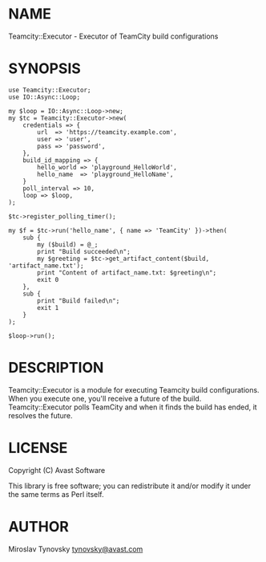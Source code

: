 # NAME

Teamcity::Executor - Executor of TeamCity build configurations

# SYNOPSIS

    use Teamcity::Executor;
    use IO::Async::Loop;

    my $loop = IO::Async::Loop->new;
    my $tc = Teamcity::Executor->new(
        credentials => {
            url  => 'https://teamcity.example.com',
            user => 'user',
            pass => 'password',
        },
        build_id_mapping => {
            hello_world => 'playground_HelloWorld',
            hello_name  => 'playground_HelloName',
        }
        poll_interval => 10,
        loop => $loop,
    );

    $tc->register_polling_timer();

    my $f = $tc->run('hello_name', { name => 'TeamCity' })->then(
        sub {
            my ($build) = @_;
            print "Build succeeded\n";
            my $greeting = $tc->get_artifact_content($build, 'artifact_name.txt');
            print "Content of artifact_name.txt: $greeting\n";
            exit 0
        },
        sub {
            print "Build failed\n";
            exit 1
        }
    );

    $loop->run();

# DESCRIPTION

Teamcity::Executor is a module for executing Teamcity build configurations.
When you execute one, you'll receive a future of the build. Teamcity::Executor
polls TeamCity and when it finds the build has ended, it resolves the future.

# LICENSE

Copyright (C) Avast Software

This library is free software; you can redistribute it and/or modify
it under the same terms as Perl itself.

# AUTHOR

Miroslav Tynovsky <tynovsky@avast.com>
